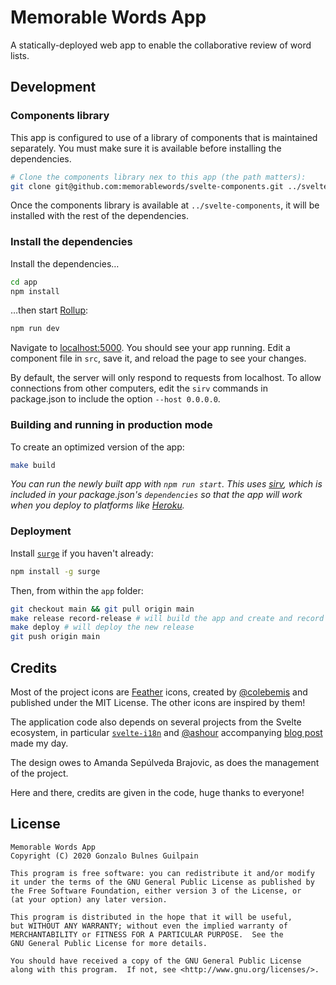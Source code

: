 Memorable Words App
===================

A statically-deployed web app to enable the collaborative review of word lists.


Development
-----------

### Components library

This app is configured to use of a library of components that is maintained separately. You must make sure it is available before installing the dependencies.

```sh
# Clone the components library nex to this app (the path matters):
git clone git@github.com:memorablewords/svelte-components.git ../svelte-components
```

Once the components library is available at `../svelte-components`, it will be installed with the rest of the dependencies.

### Install the dependencies

Install the dependencies…

```sh
cd app
npm install
```

…then start [Rollup][rollup]:

```bash
npm run dev
```

Navigate to [localhost:5000](http://localhost:5000). You should see your app running. Edit a component file in `src`, save it, and reload the page to see your changes.

By default, the server will only respond to requests from localhost. To allow connections from other computers, edit the `sirv` commands in package.json to include the option `--host 0.0.0.0`.


### Building and running in production mode

To create an optimized version of the app:

```bash
make build
```

_You can run the newly built app with `npm run start`. This uses [sirv][sirv], which is included in your package.json's `dependencies` so that the app will work when you deploy to platforms like [Heroku][heroku]._

### Deployment

Install [`surge`][surge] if you haven't already:

```bash
npm install -g surge
```

Then, from within the `app` folder:

```bash
git checkout main && git pull origin main
make release record-release # will build the app and create and record a new release
make deploy # will deploy the new release
git push origin main
```

  [heroku]: https://heroku.com
  [rollup]: https://rollupjs.org
  [sirv]: https://github.com/lukeed/sirv
  [surge]: https://surge.sh
  [svelte]: https://svelte.dev

Credits
-------

Most of the project icons are [Feather](https://feathericons.com/) icons, created by [@colebemis](https://github.com/colebemis) and published under the MIT License. The other icons are inspired by them!

The application code also depends on several projects from the Svelte ecosystem, in particular [`svelte-i18n`](https://github.com/kaisermann/svelte-i18n) and [@ashour](https://github.com/ashour) accompanying [blog post](https://phrase.com/blog/posts/a-step-by-step-guide-to-svelte-localization-with-svelte-i18n-v3/) made my day.

The design owes to Amanda Sepúlveda Brajovic, as does the management of the project.

Here and there, credits are given in the code, huge thanks to everyone!

License
-------

```
Memorable Words App
Copyright (C) 2020 Gonzalo Bulnes Guilpain

This program is free software: you can redistribute it and/or modify
it under the terms of the GNU General Public License as published by
the Free Software Foundation, either version 3 of the License, or
(at your option) any later version.

This program is distributed in the hope that it will be useful,
but WITHOUT ANY WARRANTY; without even the implied warranty of
MERCHANTABILITY or FITNESS FOR A PARTICULAR PURPOSE.  See the
GNU General Public License for more details.

You should have received a copy of the GNU General Public License
along with this program.  If not, see <http://www.gnu.org/licenses/>.
```
